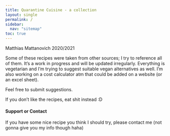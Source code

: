 ```yaml
---
title: Quarantine Cuisine - a collection
layout: single
permalink: /
sidebar:
  nav: "sitemap"
toc: true
---
```


Matthias Mattanovich 2020/2021

<!-- # Welcome -->

Some of these recipes were taken from other sources; I try to reference all of them.
It’s a work in progress and will be updated irregularly.
Everything is vegetarian and I’m trying to suggest suitable vegan alternatives as well.
I’m also working on a cost calculator atm that could be added on a website (or an excel sheet).

Feel free to submit suggestions.

If you don’t like the recipes, eat shit instead :D









#### Support or Contact

If you have some nice recipe you think I should try, please contact me (not gonna give you my info though haha)
